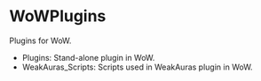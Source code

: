 # WoWPlugins

Plugins for WoW. 

* Plugins: Stand-alone plugin in WoW.  
* WeakAuras_Scripts: Scripts used in WeakAuras plugin in WoW.  
